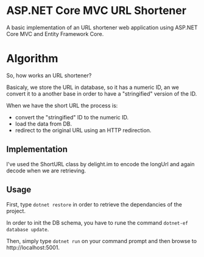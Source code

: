 # ASP.NET Core MVC URL Shortener
A basic implementation of an URL shortener web application using ASP.NET Core MVC and Entity Framework Core.


# Algorithm

So, how works an URL shortener?

Basicaly, we store the URL in database, so it has a numeric ID, an we convert it to a another base in order to have a "stringified" version of the ID.

When we have the short URL the process is:
- convert the "stringified" ID to the numeric ID.
- load the data from DB.
- redirect to the original URL using an HTTP redirection.


## Implementation

I've used the ShortURL class by delight.im to encode the longUrl and again decode when we are retrieving.

## Usage

First,  type `dotnet restore` in order to retrieve the dependancies of the project.

In order to init the DB schema, you have to rune the command `dotnet-ef database update`.

Then, simply type `dotnet run` on your command prompt and then browse to http://localhost:5001.
